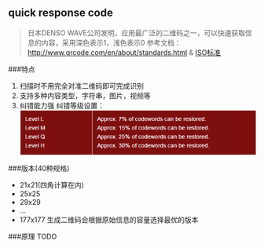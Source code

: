 quick response code
---
>日本DENSO WAVE公司发明，应用最广泛的二维码之一，可以快速获取信息的内容，采用深色表示1，浅色表示0
>参考文档：http://www.qrcode.com/en/about/standards.html &  [ISO标准](qr_standard.pdf)     

		

###特点
1. 扫描时不用完全对准二维码即可完成识别
2. 支持多种内容类型，字符串，图片，视频等
3. 纠错能力强
纠错等级设置：
![](./20151023164135129.png)



###版本(40种规格)
* 21x21(四角计算在内)
* 25x25
* 29x29
* ...
* 177x177
生成二维码会根据原始信息的容量选择最优的版本


###原理
TODO

